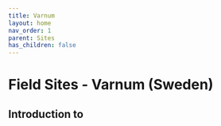```yaml
---
title: Varnum
layout: home
nav_order: 1
parent: Sites
has_children: false
---
```


<script
  src="https://cdn.mathjax.org/mathjax/latest/MathJax.js?config=TeX-AMS-MML_HTMLorMML"
  type="text/javascript">
</script>

# Field Sites - **Varnum (Sweden)**

## Introduction to